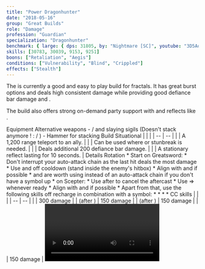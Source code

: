 ```yaml
---
title: "Power Dragonhunter"
date: "2018-05-16"
group: "Great Builds"
role: "Damage"
profession: "Guardian"
specialization: "Dragonhunter"
benchmark: { large: { dps: 31805, by: "Nightmare [SC]", youtube: "3D5AodiyTdk"}}
skills: [30783, 30039, 9153, 9251]
boons: ["Retaliation", "Aegis"]
conditions: ["Vulnerability", "Blind", "Crippled"]
effects: ["Stealth"]
---
```


The <Specialization name="dragonhunter" prefix="power"/> is currently a good and easy to play build for fractals. It has great burst options and deals high consistent damage while providing good defiance bar damage and <Condition name="vulnerability"/>.

The build also offers strong on-demand party support with <Skill id="30039"/> and reflects like <Skill id="9251"/>.

<Divider>
Equipment
</Divider>

<Grid>
<Column>
<Armor helmId="48075" helmRuneId="24836" helmRuneCount="6" helmAffix="Berserker" helmRune="Scholar" shouldersId="48077" shouldersRuneId="24836" shouldersRuneCount="6" shouldersAffix="Berserker" shouldersRune="Scholar" coatId="48073" coatRuneId="24836" coatRuneCount="6" coatAffix="Berserker" coatRune="Scholar" glovesId="48074" glovesRuneId="24836" glovesRuneCount="6" glovesAffix="Berserker" glovesRune="Scholar" leggingsId="48076" leggingsRuneId="24836" leggingsRuneCount="6" leggingsAffix="Berserker" leggingsRune="Scholar" bootsId="48072" bootsRuneId="24836" bootsRuneCount="6" bootsAffix="Berserker" bootsRune="Scholar"/>
</Column>

<Column>
<Weapons weapon1MainId="46762" weapon1MainSigil1Id="24615" weapon1MainSigil2Id="24868" weapon1MainType="Greatsword" weapon1MainAffix="Berserker" weapon1MainSigil1="Force" weapon1MainSigil2="Impact" weapon2MainId="46769" weapon2MainSigil1Id="24615" weapon2MainType="Scepter" weapon2MainAffix="Berserker" weapon2MainSigil1="Force" weapon2OffId="46775" weapon2OffSigilId="24868" weapon2OffType="Torch" weapon2OffAffix="Berserker" weapon2OffSigil="Impact"/>

<Card>
<CardHeader>
Alternative weapons
</CardHeader>
<CardContent>
- <Item id="36053" text="false"/> / <Item id="24615" text="false"/> and slaying sigils  
  (Doesn't stack anymore ! :<Item id="36053" text="false"/> / <Item id="36054" text="false"/>)
- Hammer for <Boon name="might"/> stacking
</CardContent>
</Card>
</Column>

<Column>
<Trinkets backItemId="49384" backItemStatId="584" backItemAffix="Berserker" accessory1Id="39233" accessory1Affix="Berserker" accessory2Id="39232" accessory2Affix="Berserker" amuletId="39273" amuletAffix="Berserker" ring1Id="75669" ring1Affix="Berserker" ring2Id="76024" ring2Affix="Berserker"/>

<Consumables foodId="41569" utilityId="77569" infusionId="37131"/>
</Column>
</Grid>

<Divider>
Build
</Divider>

<Grid>
<Column width="9">
<Traits traits1Id="16" traits1="Radiance" traits1Selected="574,565,579" traits2Id="42" traits2="Zeal" traits2Selected="634,653,2017" traits3Id="27" traits3="Dragonhunter" traits3Selected="1898,1835,1955"/>
</Column>

<Column>
<Skills weapon1Skill1="" weapon1Skill2="" weapon1Skill3="" weapon1Skill4="" weapon1Skill5="" utilitySkill1="21664" utilitySkill2="30364" utilitySkill3="9168" utilitySkill4="9093" utilitySkill5="30273"/>

<Card>
<CardHeader>
Situational
</CardHeader>
<CardContent>
| | |
| -- | -- |
| <Skill id="9246" size="big" text="false"/> | A 1,200 range teleport to an ally. |
| <Skill id="9153" size="big" text="false"/> | Can be used where <Boon name="stability"/> or stunbreak is needed. |
| <Skill id="9125" size="big" text="false"/> | Deals additional 200 defiance bar damage. |
| <Skill id="9251" size="big" text="false"/> | A stationary reflect lasting for 10 seconds. |
</CardContent>
</Card>
</Column>
</Grid>

<Divider>
Details
</Divider>

<Grid>
<Column width="9">
<Card>
<CardHeader>
Rotation
</CardHeader>
<CardContent>
* Start on Greatsword:
  * Don't interrupt your auto-attack chain as the last hit deals the most damage
  * Use <Skill id="9146"/> and <Skill id="9081"/> off cooldown (stand inside the enemy's hitbox)
  * Align <Skill id="9146"/> with <Skill id="30364"/> and <Skill id="29887"/> if possible
  * <Skill id="9080"/> and <Skill id="9147"/> are worth using instead of an auto-attack chain if you don't have a symbol up
* on Scepter:
  * Use <Skill id="9098"/> after <Skill id="9090"/> to cancel the aftercast
  * Use <Skill id="9104"/> => <Skill id="9089"/> whenever ready
  * Align <Skill id="9090"/> with <Skill id="30364"/> and <Skill id="29887"/> if possible
* Apart from that, use the following skills off recharge in combination with a symbol:
  * <Skill id="30364"/>
  * <Skill id="29887"/>
  * <Skill id="30273"/>
  * <Skill id="9168"/>
</CardContent>
</Card>
</Column>

<Column>
<Card>
<CardHeader>
CC skills
</CardHeader>
<CardContent>
| | |
| -- | -- |
| <Skill id="9093"/> | 300 damage |
| <Skill id="9226"/> (after <Skill id="9147"/>) | 150 damage |
| <Skill id="33134"/> (after <Skill id="29887"/>) | 150 damage |
| <Skill id="30273"/> | 150 damage |
</CardContent>
</Card>

<Video videoId="3D5AodiyTdk" videoTitle="Large Hitbox: 31.8k DPS by Nightmare [SC]"/>
</Column>
</Grid>
